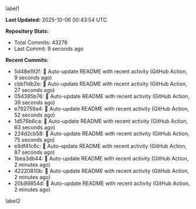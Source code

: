 
label1 
<!-- ACTIVITY_START -->
**Last Updated:** 2025-10-06 00:43:54 UTC

**Repository Stats:**
- Total Commits: 43276
- Last Commit: 9 seconds ago

**Recent Commits:**
- 5d48e192f: 🤖 Auto-update README with recent activity (GitHub Action, 9 seconds ago)
- cbb11db2e: 🤖 Auto-update README with recent activity (GitHub Action, 27 seconds ago)
- 054385b76: 🤖 Auto-update README with recent activity (GitHub Action, 39 seconds ago)
- e792759a4: 🤖 Auto-update README with recent activity (GitHub Action, 52 seconds ago)
- 1d576b6ca: 🤖 Auto-update README with recent activity (GitHub Action, 63 seconds ago)
- 224d2cb58: 🤖 Auto-update README with recent activity (GitHub Action, 75 seconds ago)
- e9df41c6c: 🤖 Auto-update README with recent activity (GitHub Action, 87 seconds ago)
- 1bea3db44: 🤖 Auto-update README with recent activity (GitHub Action, 2 minutes ago)
- 42220810b: 🤖 Auto-update README with recent activity (GitHub Action, 2 minutes ago)
- 20b99854d: 🤖 Auto-update README with recent activity (GitHub Action, 2 minutes ago)
<!-- ACTIVITY_END -->

label2
